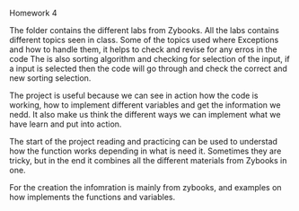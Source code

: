 Homework 4

The folder contains the different labs from Zybooks. All the labs contains different topics seen in class. 
Some of the topics used where Exceptions and how to handle them, it helps to check and revise for any erros in the code
The is also sorting algorithm and checking for selection of the input, if a input is selected then the code will go through
and check the correct and new sorting selection.

The project is useful because we can see in action how the code is working, how to implement different variables and get the 
information we nedd. It also make us think the different ways we can implement what we have learn and put into action.

The start of the project reading and practicing can be used to understad how the function works depending in what is need it.
Sometimes they are tricky, but in the end it combines all the different materials from Zybooks in one.

For the creation the infomration is mainly from zybooks, and examples on how implements the functions and variables.
